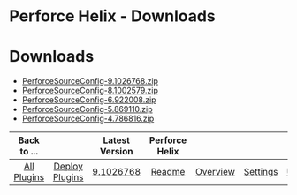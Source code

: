 
Perforce Helix - Downloads
==========================

# Downloads

- [PerforceSourceConfig-9.1026768.zip](https://raw.githubusercontent.com/UrbanCode/IBM-UCD-PLUGINS/main/files/PerforceSourceConfig/PerforceSourceConfig-9.1026768.zip)
- [PerforceSourceConfig-8.1002579.zip](https://raw.githubusercontent.com/UrbanCode/IBM-UCD-PLUGINS/main/files/PerforceSourceConfig/PerforceSourceConfig-8.1002579.zip)
- [PerforceSourceConfig-6.922008.zip](https://raw.githubusercontent.com/UrbanCode/IBM-UCD-PLUGINS/main/files/PerforceSourceConfig/PerforceSourceConfig-6.922008.zip)
- [PerforceSourceConfig-5.869110.zip](https://raw.githubusercontent.com/UrbanCode/IBM-UCD-PLUGINS/main/files/PerforceSourceConfig/PerforceSourceConfig-5.869110.zip)
- [PerforceSourceConfig-4.786816.zip](https://raw.githubusercontent.com/UrbanCode/IBM-UCD-PLUGINS/main/files/PerforceSourceConfig/PerforceSourceConfig-4.786816.zip)

|Back to ...||Latest Version|Perforce Helix ||||
| :---: | :---: | :---: | :---: | :---: | :---: | :---: |
|[All Plugins](../../index.md)|[Deploy Plugins](../README.md)|[9.1026768](https://raw.githubusercontent.com/UrbanCode/IBM-UCD-PLUGINS/main/files/PerforceSourceConfig/PerforceSourceConfig-9.1026768.zip)|[Readme](README.md)|[Overview](overview.md)|[Settings](settings.md)|[Usage](usage.md)|
